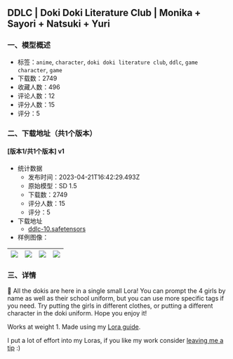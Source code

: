 ## DDLC | Doki Doki Literature Club | Monika + Sayori + Natsuki + Yuri
### 一、模型概述

- 标签：`anime`, `character`, `doki doki literature club`, `ddlc`, `game character`, `game`
- 下载数：2749
- 收藏人数：496
- 评论人数：12
- 评分人数：15
- 评分：5

### 二、下载地址（共1个版本）

#### [版本1/共1个版本] v1

- 统计数据
  - 发布时间：2023-04-21T16:42:29.493Z
  - 原始模型：SD 1.5
  - 下载数：2749
  - 评分人数：15
  - 评分：5
- 下载地址
  - [ddlc-10.safetensors](https://civitai.com/api/download/models/50324)
- 样例图像：

| <img src="https://image.civitai.com/xG1nkqKTMzGDvpLrqFT7WA/ac20e102-e46e-4faa-42de-ac5c28e40f00/width=450/541642.jpeg" /> | <img src="https://image.civitai.com/xG1nkqKTMzGDvpLrqFT7WA/cdfed49e-c244-4405-89e1-35acb0cea300/width=450/541666.jpeg" /> | <img src="https://image.civitai.com/xG1nkqKTMzGDvpLrqFT7WA/27b54f11-c90e-456b-7aee-b4ff9c980b00/width=450/541641.jpeg" /> | <img src="https://image.civitai.com/xG1nkqKTMzGDvpLrqFT7WA/73a95fc4-4ed2-432b-8e2b-57697ae82d00/width=450/541638.jpeg" /> |
| ---- | ---- | ---- | ---- |


### 三、详情
<p>💌 All the dokis are here in a single small Lora! You can prompt the 4 girls by name as well as their school uniform, but you can use more specific tags if you need. Try putting the girls in different clothes, or putting a different character in the doki uniform. Hope you enjoy it!</p><p>Works at weight 1. Made using my <a target="_blank" rel="ugc" href="https://civitai.com/models/22530">Lora guide</a>. </p><p>I put a lot of effort into my Loras, if you like my work consider <a target="_blank" rel="ugc" href="https://ko-fi.com/holostrawberry">leaving me a tip</a> :)</p>